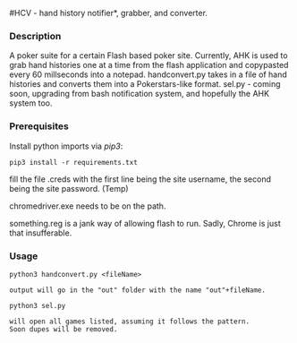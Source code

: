 #HCV - hand history notifier*, grabber, and converter.

### Description
A poker suite for a certain Flash based poker site.
Currently, AHK is used to grab hand histories one at a time from the flash application
 and copypasted every 60 millseconds into a notepad.
handconvert.py takes in a file of hand histories and converts them into a Pokerstars-like format.
sel.py - coming soon, upgrading from bash notification system, and hopefully the AHK system too.

### Prerequisites
Install python imports via *pip3*:

    pip3 install -r requirements.txt

fill the file .creds with the first line being the site username, the second being the site password. (Temp)

chromedriver.exe needs to be on the path.

something.reg is a jank way of allowing flash to run. Sadly, Chrome is just that insufferable.

### Usage

    python3 handconvert.py <fileName>

    output will go in the "out" folder with the name "out"+fileName.

    python3 sel.py

    will open all games listed, assuming it follows the pattern.
    Soon dupes will be removed.